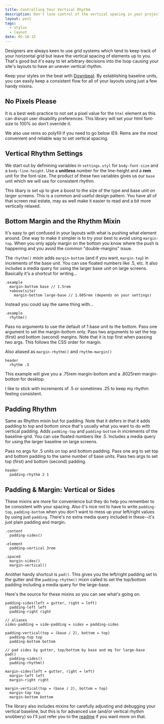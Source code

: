 ```yaml
---
title: Controlling Your Vertical Rhythm
description: Don't lose control of the vertical spacing in your project. Reign it in with these simple Stylus mixins.
layout: post
tags:
  - stylus
  - layout
date: 05-18-15
---
```


Designers are always keen to use grid systems which tend to keep track of your horizontal grid but leave the vertical spacing of elements up to you. That's good but it's easy to let arbitrary decisions into the loop causing your site's layouts to have an uneven vertical rhythm.

Keep your styles on the beat with [Downbeat](https://github.com/abstracthat/downbeat). By establishing baseline units, you can easily keep a consistent flow for all of your layouts using just a few handy mixins.

## No Pixels Please
It is a best web practice to not set a pixel value for the `html` element as this can disrupt user disability preferences. This library will set your html font-size to 100% so don't override it.

We also use rems so polyfill if you need to go below IE9. Rems are the most convenient and reliable way to set vertical spacing.

## Vertical Rhythm Settings
We start out by definining variables in `settings.styl` for `body-font-size` and a `body-line-height`. Use a **unitless** number for the line-height and a **rem** unit for the font-size. The product of these two variables gives us our `base` unit which we will use for consistent rhythm.

This libary is set up to give a boost to the size of the type and base unit on larger screens. This is a common and useful design pattern. You have all of that screen real estate, may as well make it easier to read and a bit more vertically relaxed.

## Bottom Margin and the Rhythm Mixin
It's easy to get confused in your layouts with what is pushing what element around. One way to make it simpler is to try your best to avoid using `margin-top`. When you only apply margin on the bottom you know where the push is happening and you avoid the common "double-margins" issue.

The `rhythm()` mixin adds `margin-bottom` (and if you want, `margin-top`) in increments of the base unit. You can use floated numbers like .5, etc. It also includes a media query for using the larger base unit on large screens. Basically it's a shortcut for writing...

```stylus
.example
  margin-bottom base // 1.5rem
  +above(site)
    margin-bottom large-base // 1.605rem (depends on your settings)
```

Instead you could say the same thing with...

```stylus
.example
  rhythm()
```

Pass no arguments to use the default of 1 base unit to the bottom. Pass one argument to set the margin-bottom only. Pass two arguments to set the top (first) and bottom (second) margins. Note that it is top first when passing two args. This follows the CSS order for margin.

Also aliased as `margin-rhythm()` and `rhythm-margin()`

```stylus
header
  rhythm .5
```

This example will give you a .75rem margin-bottom and a .8025rem margin-bottom for desktop.

I like to stick with increments of .5 or sometimes .25 to keep my rhythm feeling consistent.

## Padding Rhythm
Same as Rhythm mixin but for padding. Note that it defers in that it adds padding to top and bottom since that's usually what you want to do with vertical padding. Adds `padding-top` and `padding-bottom` in increments of the baseline-grid. You can use floated numbers like .5. Includes a media query for using the larger baseline on large screens.

Pass no args for .5 units on top and bottom padding. Pass one arg to set top and bottom padding to the same number of base units. Pass two args to set top (first) and bottom (second) padding.

```stylus
header
  padding-rhythm 2 1
```

## Padding & Margin: Vertical or Sides
These mixins are more for convenience but they do help you remember to be consistent with your spacing. Also it's nice not to have to write `padding-top`, `padding-bottom` when you don't want to mess up your left/right values by using just `padding`. There's no extra media query included in these--it's just plain padding and margin.

```stylus
.content
  padding-sides()

.element
  padding-vertical 3rem

.spaced
  margin-sides()
  margin-vertical()
```

Another handy shortcut is `pad()`. This gives you the left/right padding set to the gutter and the `padding-rhythm()` mixin called to set the top/bottom padding including a media query for the large-base.

Here's the source for these mixins so you can see what's going on.

```stylus
padding-sides(left = gutter, right = left)
  padding-left left
  padding-right right

// aliases
sides-padding = side-padding = sides = padding-sides

padding-vertical(top = (base / 2), bottom = top)
  padding-top top
  padding-bottom bottom

// pad sides by gutter, top/bottom by base and mq for large-base
pad()
  padding-sides()
  padding-rhythm()

margin-sides(left = gutter, right = left)
  margin-left left
  margin-right right

margin-vertical(top = (base / 2), bottom = top)
  margin-top top
  margin-bottom bottom
```

The library also includes mixins for carefully adjusting and debugging your vertical baseline, but this is for advanced use (and/or vertical rhythm snobbery) so I'll just refer you to the [readme](https://github.com/abstracthat/downbeat) if you want more on that.
